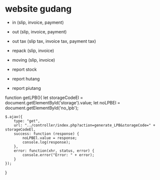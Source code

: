 # website gudang

- in (slip, invoice, payment)

- out (slip, invoice, payment)
- out tax (slip tax, invoice tax, payment tax)

- repack (slip, invoice)
- moving (slip, invoice)

- report stock
- report hutang
- report piutang

function getLPB(){
    let storageCodeEl = document.getElementById('storage').value;
    let noLPBEl = document.getElementById('no_lpb');

    $.ajax({
        type: "get",
        url: "../controller/index.php?action=generate_LPB&storageCode=" + storageCodeEl,
        success: function (response) {
            noLPBEl.value = response;
            console.log(response);
        },
        error: function(xhr, status, error) {
            console.error("Error: " + error);
        }
    });
}

<?php if($pageState == "in"){ ?>
<?php } else { ?>
<?php } ?>